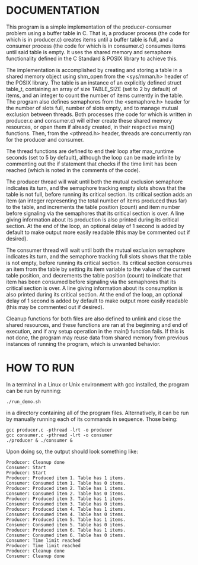 # DOCUMENTATION
This program is a simple implementation of the producer-consumer problem using a buffer table in C. That is, a producer process (the code for which is in producer.c) creates items until a buffer table is full, and a consumer process (the code for which is in consumer.c) consumes items until said table is empty. It uses the shared memory and semaphore functionality defined in the C Standard & POSIX library to achieve this. 

The implementation is accomplished by creating and storing a table in a shared memory object using shm_open from the <sys/mman.h> header of the POSIX library. The table is an instance of an explicitly defined struct table_t, containing an array of size TABLE_SIZE (set to 2 by default) of items, and an integer to count the number of items currently in the table. The program also defines semaphores from the <semaphore.h> header for the number of slots full, number of slots empty, and to manage mutual exclusion between threads. Both processes (the code for which is written in producer.c and consumer.c) will either create these shared memory resources, or open them if already created, in their respective main() functions. Then, from the <pthread.h> header, threads are concurrently ran for the producer and consumer.

The thread functions are defined to end their loop after max_runtime seconds (set to 5 by default), although the loop can be made infinite by commenting out the if statement that checks if the time limit has been reached (which is noted in the comments of the code).

The producer thread will wait until both the mutual exclusion semaphore indicates its turn, and the semaphore tracking empty slots shows that the table is not full, before running its critical section. Its critical section adds an item (an integer representing the total number of items produced thus far) to the table, and increments the table position (count) and item number before signaling via the semaphores that its critical section is over. A line giving information about its production is also printed during its critical section. At the end of the loop, an optional delay of 1 second is added by default to make output more easily readable (this may be commented out if desired).

The consumer thread will wait until both the mutual exclusion semaphore indicates its turn, and the semaphore tracking full slots shows that the table is not empty, before running its critical section. Its critical section consumes an item from the table by setting its item variable to the value of the current table position, and decrements the table position (count) to indicate that item has been consumed before signaling via the semaphores that its critical section is over. A line giving information about its consumption is also printed during its critical section. At the end of the loop, an optional delay of 1 second is added by default to make output more easily readable (this may be commented out if desired).

Cleanup functions for both files are also defined to unlink and close the shared resources, and these functions are ran at the beginning and end of execution, and if any setup operation in the main() function fails. If this is not done, the program may reuse data from shared memory from previous instances of running the program, which is unwanted behavior.

# HOW TO RUN
In a terminal in a Linux or Unix environment with gcc installed, the program can be run by running:
```
./run_demo.sh
```
in a directory containing all of the program files. Alternatively, it can be run by manually running each of its commands in sequence. Those being:
```
gcc producer.c -pthread -lrt -o producer
gcc consumer.c -pthread -lrt -o consumer
./producer & ./consumer &
```
Upon doing so, the output should look something like:
```
Producer: Cleanup done
Consumer: Start
Producer: Start
Producer: Produced item 1. Table has 1 items.
Consumer: Consumed item 1. Table has 0 items.
Producer: Produced item 2. Table has 1 items.
Consumer: Consumed item 2. Table has 0 items.
Producer: Produced item 3. Table has 1 items.
Consumer: Consumed item 3. Table has 0 items.
Producer: Produced item 4. Table has 1 items.
Consumer: Consumed item 4. Table has 0 items.
Producer: Produced item 5. Table has 1 items.
Consumer: Consumed item 5. Table has 0 items.
Producer: Produced item 6. Table has 1 items.
Consumer: Consumed item 6. Table has 0 items.
Consumer: Time limit reached
Producer: Time limit reached
Producer: Cleanup done
Consumer: Cleanup done
```
